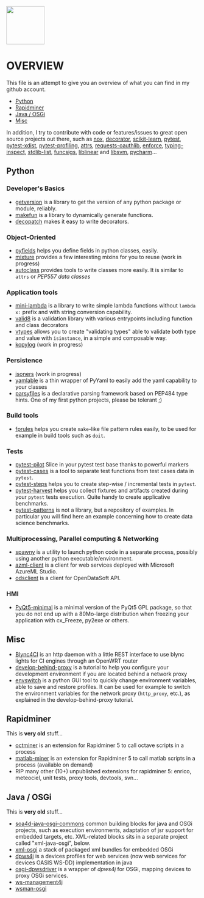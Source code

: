 [<img src="https://sourcerer.io/assets/avatar/smarie" width="100" height="100" />](https://sourcerer.io/smarie)

# OVERVIEW
This file is an attempt to give you an overview of what you can find in my github account.

 * [Python](#python)
 * [Rapidminer](#rapidminer)
 * [Java / OSGi](#java--osgi)
 * [Misc](#misc)

In addition, I try to contribute with code or features/issues to great open source projects out there, such as [nox](https://github.com/theacodes/nox), [decorator](https://github.com/smarie/decorator), [scikit-learn](https://github.com/scikit-learn/scikit-learn), [pytest](https://github.com/pytest-dev/pytest), [pytest-xdist](https://github.com/pytest-dev/pytest-xdist), [pytest-profiling](https://github.com/manahl/pytest-plugins), [attrs](https://github.com/python-attrs/attrs/), [requests-oauthlib](https://github.com/requests/requests-oauthlib), [enforce](https://github.com/RussBaz/enforce), [typing-inspect](https://github.com/ilevkivskyi/typing_inspect), [stdlib-list](https://github.com/jackmaney/python-stdlib-list), [funcsigs](https://github.com/testing-cabal/funcsigs), [liblinear](https://github.com/cjlin1/liblinear) and [libsvm](https://github.com/cjlin1/libsvm), [pycharm](https://youtrack.jetbrains.com/issues)...

## Python

### Developer's Basics

 * [getversion](https://smarie.github.io/python-getversion/) is a library to get the version of any python package or module, reliably.
 * [makefun](https://smarie.github.io/python-makefun) is a library to dynamically generate functions.
 * [decopatch](https://smarie.github.io/python-decopatch) makes it easy to write decorators.

### Object-Oriented

 * [pyfields](https://smarie.github.io/python-pyfields/) helps you define fields in python classes, easily.
 * [mixture](https://smarie.github.io/python-mixture) provides a few interesting mixins for you to reuse (work in progress)
 * [autoclass](https://smarie.github.io/python-autoclass/) provides tools to write classes more easily. It is similar to `attrs` or *PEP557 data classes*

### Application tools

 * [mini-lambda](https://smarie.github.io/python-mini-lambda) is a library to write simple lambda functions without `lambda x:` prefix and with string conversion capability. 
 * [valid8](https://smarie.github.io/python-valid8/) is a validation library with various entrypoints including function and class decorators
 * [vtypes](https://smarie.github.io/python-vtypes/) allows you to create "validating types" able to validate both type and value with `isinstance`, in a simple and composable way.
 * [kopylog](https://smarie.github.io/python-kopylog/) (work in progress)
 
### Persistence

 * [jsoners]() (work in progress)
 * [yamlable](https://smarie.github.io/python-yamlable/) is a thin wrapper of PyYaml to easily add the yaml capability to your classes
 * [parsyfiles](https://smarie.github.io/python-parsyfiles) is a declarative parsing framework based on PEP484 type hints. One of my first python projects, please be tolerant ;)

### Build tools

 * [fprules](https://smarie.github.io/python-fprules) helps you create `make`-like file pattern rules easily, to be used for example in build tools such as `doit`.

### Tests

 * [pytest-pilot](https://smarie.github.io/python-pytest-pilot) Slice in your pytest test base thanks to powerful markers
 * [pytest-cases](https://smarie.github.io/python-pytest-cases) is a tool to separate test functions from test cases data in `pytest`.
 * [pytest-steps](https://smarie.github.io/python-pytest-steps) helps you to create step-wise / incremental tests in `pytest`.
 * [pytest-harvest](https://smarie.github.io/python-pytest-harvest/) helps you collect fixtures and artifacts created during your `pytest` tests execution. Quite handy to create applicative benchmarks.
 * [pytest-patterns](https://smarie.github.io/pytest-patterns/) is not a library, but a repository of examples. In particular you will find here an example concerning how to create data science benchmarks.

### Multiprocessing, Parallel computing & Networking

 * [spawny](https://smarie.github.io/python-spawny) is a utility to launch python code in a separate process, possibly using another python executable/environment.
 * [azml-client](https://smarie.github.io/python-azureml-client) is a client for web services deployed with Microsoft AzureML Studio.
 * [odsclient](https://smarie.github.io/python-odsclient/) is a client for OpenDataSoft API.

### HMI

 * [PyQt5-minimal](https://github.com/smarie/PyQt5-minimal) is a minimal version of the PyQt5 GPL package, so that you do not end up with a 80Mo-large distribution when freezing your application with cx_Freeze, py2exe or others. 

## Misc

 * [Blync4CI](https://github.com/smarie/blync4CI) is an http daemon with a little REST interface to use blync lights for CI engines through an OpenWRT router
 * [develop-behind-proxy](https://github.com/smarie/develop-behind-proxy) is a tutorial to help you configure your development environment if you are located behind a network proxy
 * [envswitch](https://github.com/smarie/env-switcher-gui) is a python GUI tool to quickly change environment variables, able to save and restore profiles. It can be used for example to switch the environment variables for the network proxy (`http_proxy`, etc.), as explained in the develop-behind-proxy tutorial.

## Rapidminer

This is **very old** stuff...

 * [octminer](https://github.com/smarie/java-octminer) is an extension for Rapidminer 5 to call octave scripts in a process
 * [matlab-miner]() is an extension for Rapidminer 5 to call matlab scripts in a process (available on demand)
 * RIP many other (10+) unpublished extensions for rapidminer 5: enrico, meteociel, unit tests, proxy tools, devtools, svn...

## Java / OSGi

This is **very old** stuff...

 * [soa4d-java-osgi-commons](https://github.com/smarie/java-soa4d-java-osgi-commons) common building blocks for java and OSGi projects, such as execution environments, adaptation of jsr support for embedded targets, etc. XML-related blocks sits in a separate project called "xml-java-osgi", below.
 * [xml-osgi](https://github.com/smarie/java-xml-osgi) a stack of packaged xml bundles for embedded OSGi 
 * [dpws4j](https://github.com/smarie/java-dpws4j) is a devices profiles for web services (now web services for devices OASIS WS-DD) implementation in java
 * [osgi-dpwsdriver](https://github.com/smarie/java-osgi-dpwsdriver) is a wrapper of *dpws4j* for OSGi, mapping devices to proxy OSGi services.
 * [ws-management4j](https://github.com/smarie/java-ws-management4j)
 * [wsman-osgi](https://github.com/smarie/java-wsman-osgi)
